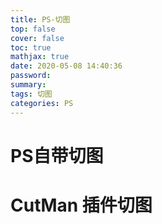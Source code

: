 ```yaml
---
title: PS-切图
top: false
cover: false
toc: true
mathjax: true
date: 2020-05-08 14:40:36
password:
summary:
tags: 切图
categories: PS
---
```


# PS自带切图



# CutMan 插件切图

